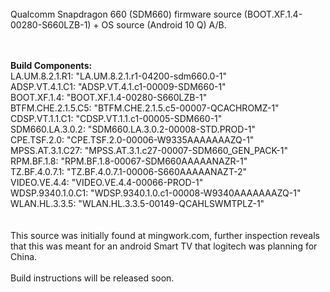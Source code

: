 <br>
Qualcomm Snapdragon 660 (SDM660) firmware source (BOOT.XF.1.4-00280-S660LZB-1) + OS source (Android 10 Q) A/B.
<br/>
<br>
<br/>


**Build Components:**
<br>
LA.UM.8.2.1.R1: "LA.UM.8.2.1.r1-04200-sdm660.0-1"
<br/>
ADSP.VT.4.1.C1: "ADSP.VT.4.1.c1-00009-SDM660-1"
<br>
BOOT.XF.1.4: "BOOT.XF.1.4-00280-S660LZB-1"
<br/>
BTFM.CHE.2.1.5.C5: "BTFM.CHE.2.1.5.c5-00007-QCACHROMZ-1"
<br>
CDSP.VT.1.1.C1: "CDSP.VT.1.1.c1-00005-SDM660-1"
<br/>
SDM660.LA.3.0.2: "SDM660.LA.3.0.2-00008-STD.PROD-1"
<br>
CPE.TSF.2.0: "CPE.TSF.2.0-00006-W9335AAAAAAAZQ-1"
<br/>
MPSS.AT.3.1.C27: "MPSS.AT.3.1.c27-00007-SDM660_GEN_PACK-1"
<br>
RPM.BF.1.8: "RPM.BF.1.8-00067-SDM660AAAAANAZR-1"
<br/>
TZ.BF.4.0.7.1: "TZ.BF.4.0.7.1-00006-S660AAAAANAZT-2"
<br>
VIDEO.VE.4.4: "VIDEO.VE.4.4-00066-PROD-1"
<br/>
WDSP.9340.1.0.C1: "WDSP.9340.1.0.c1-00008-W9340AAAAAAAZQ-1"
<br>
WLAN.HL.3.3.5: "WLAN.HL.3.3.5-00149-QCAHLSWMTPLZ-1"
<br/>
<br>
<br/>
This source was initially found at mingwork.com, further inspection reveals that this was meant for an android Smart TV that logitech was planning for China.
<br/>
<br>
Build instructions will be released soon.
<br/>
